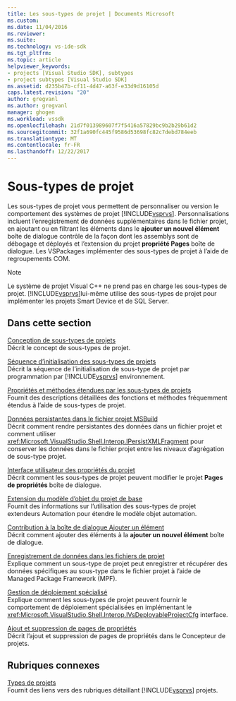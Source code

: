 ```yaml
---
title: Les sous-types de projet | Documents Microsoft
ms.custom: 
ms.date: 11/04/2016
ms.reviewer: 
ms.suite: 
ms.technology: vs-ide-sdk
ms.tgt_pltfrm: 
ms.topic: article
helpviewer_keywords:
- projects [Visual Studio SDK], subtypes
- project subtypes [Visual Studio SDK]
ms.assetid: d235b47b-cf11-4d47-a63f-e33d9d16105d
caps.latest.revision: "20"
author: gregvanl
ms.author: gregvanl
manager: ghogen
ms.workload: vssdk
ms.openlocfilehash: 21d7f013989607f7f5416a57829bc9b2b29b61d2
ms.sourcegitcommit: 32f1a690fc445f9586d53698fc82c7debd784eeb
ms.translationtype: MT
ms.contentlocale: fr-FR
ms.lasthandoff: 12/22/2017
---
```

# <a name="project-subtypes"></a>Sous-types de projet
Les sous-types de projet vous permettent de personnaliser ou version le comportement des systèmes de projet [!INCLUDE[vsprvs](../../code-quality/includes/vsprvs_md.md)]. Personnalisations incluent l’enregistrement de données supplémentaires dans le fichier projet, en ajoutant ou en filtrant les éléments dans le **ajouter un nouvel élément** boîte de dialogue contrôle de la façon dont les assemblys sont de débogage et déployés et l’extension du projet **propriété Pages** boîte de dialogue. Les VSPackages implémenter des sous-types de projet à l’aide de regroupements COM.  
  
> [!NOTE]
>  Le système de projet Visual C++ ne prend pas en charge les sous-types de projet. [!INCLUDE[vsprvs](../../code-quality/includes/vsprvs_md.md)]lui-même utilise des sous-types de projet pour implémenter les projets Smart Device et de SQL Server.  
  
## <a name="in-this-section"></a>Dans cette section  
 [Conception de sous-types de projets](../../extensibility/internals/project-subtypes-design.md)  
 Décrit le concept de sous-types de projet.  
  
 [Séquence d’initialisation des sous-types de projets](../../extensibility/internals/initialization-sequence-of-project-subtypes.md)  
 Décrit la séquence de l’initialisation de sous-type de projet par programmation par [!INCLUDE[vsprvs](../../code-quality/includes/vsprvs_md.md)] environnement.  
  
 [Propriétés et méthodes étendues par les sous-types de projets](../../extensibility/internals/properties-and-methods-extended-by-project-subtypes.md)  
 Fournit des descriptions détaillées des fonctions et méthodes fréquemment étendus à l’aide de sous-types de projet.  
  
 [Données persistantes dans le fichier projet MSBuild](../../extensibility/internals/persisting-data-in-the-msbuild-project-file.md)  
 Décrit comment rendre persistantes des données dans un fichier projet et comment utiliser <xref:Microsoft.VisualStudio.Shell.Interop.IPersistXMLFragment> pour conserver les données dans le fichier projet entre les niveaux d’agrégation de sous-type projet.  
  
 [Interface utilisateur des propriétés du projet](../../extensibility/internals/project-property-user-interface.md)  
 Décrit comment les sous-types de projet peuvent modifier le projet **Pages de propriétés** boîte de dialogue.  
  
 [Extension du modèle d’objet du projet de base](../../extensibility/internals/extending-the-object-model-of-the-base-project.md)  
 Fournit des informations sur l’utilisation des sous-types de projet extendeurs Automation pour étendre le modèle objet automation.  
  
 [Contribution à la boîte de dialogue Ajouter un élément](../../extensibility/internals/contributing-to-the-add-new-item-dialog-box.md)  
 Décrit comment ajouter des éléments à la **ajouter un nouvel élément** boîte de dialogue.  
  
 [Enregistrement de données dans les fichiers de projet](../../extensibility/saving-data-in-project-files.md)  
 Explique comment un sous-type de projet peut enregistrer et récupérer des données spécifiques au sous-type dans le fichier projet à l’aide de Managed Package Framework (MPF).  
  
 [Gestion de déploiement spécialisé](../../extensibility/internals/handling-specialized-deployment.md)  
 Explique comment les sous-types de projet peuvent fournir le comportement de déploiement spécialisées en implémentant le <xref:Microsoft.VisualStudio.Shell.Interop.IVsDeployableProjectCfg> interface.  
  
 [Ajout et suppression de pages de propriétés](../../extensibility/adding-and-removing-property-pages.md)  
 Décrit l’ajout et suppression de pages de propriétés dans le Concepteur de projets.  
  
## <a name="related-sections"></a>Rubriques connexes  
 [Types de projets](../../extensibility/internals/project-types.md)  
 Fournit des liens vers des rubriques détaillant [!INCLUDE[vsprvs](../../code-quality/includes/vsprvs_md.md)] projets.
